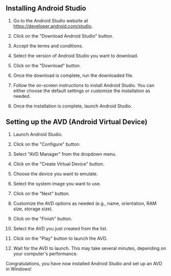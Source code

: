 ## Installing Android Studio

1. Go to the Android Studio website at https://developer.android.com/studio.

2. Click on the "Download Android Studio" button.

3. Accept the terms and conditions.

4. Select the version of Android Studio you want to download.

5. Click on the "Download" button.

6. Once the download is complete, run the downloaded file.

7. Follow the on-screen instructions to install Android Studio. You can either choose the default settings or customize the installation as needed.

8. Once the installation is complete, launch Android Studio.

## Setting up the AVD (Android Virtual Device)

1. Launch Android Studio.

2. Click on the "Configure" button.

3. Select "AVD Manager" from the dropdown menu.

4. Click on the "Create Virtual Device" button.

5. Choose the device you want to emulate.

6. Select the system image you want to use.

7. Click on the "Next" button.

8. Customize the AVD options as needed (e.g., name, orientation, RAM size, storage size).

9. Click on the "Finish" button.

10. Select the AVD you just created from the list.

11. Click on the "Play" button to launch the AVD.

12. Wait for the AVD to launch. This may take several minutes, depending on your computer's performance.

Congratulations, you have now installed Android Studio and set up an AVD in Windows!
